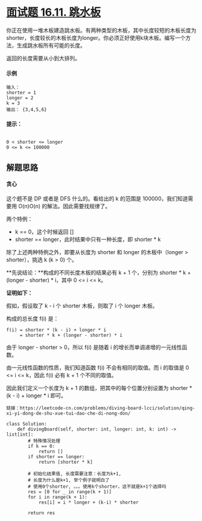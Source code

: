 # [面试题 16.11. 跳水板](https://leetcode-cn.com/problems/diving-board-lcci/)

你正在使用一堆木板建造跳水板。有两种类型的木板，其中长度较短的木板长度为shorter，长度较长的木板长度为longer。你必须正好使用k块木板。编写一个方法，生成跳水板所有可能的长度。

返回的长度需要从小到大排列。

#### 示例

```
输入：
shorter = 1
longer = 2
k = 3
输出： {3,4,5,6}
```

#### 提示：

```

0 < shorter <= longer
0 <= k <= 100000

```

#### 

## 解题思路

#### 贪心

这个题不是 DP 或者是 DFS 什么的。看给出的 k 的范围是 100000，我们知道需要用 O(n)O(n) 的解法。因此需要找规律了。

两个特例：

- k == 0，这个时候返回 []
- shorter == longer，此时结果中只有一种长度，即 shorter * k



除了上述两种特例之外，即要从长度为 shorter 和 longer 的木板中（longer > shorter），挑选 k (k > 0) 个。

**先说结论：**构成的不同长度木板的结果必有 k + 1 个，分别为 shorter * k + (longer - shorter) * i，其中 0 <= i <= k。

**证明如下：**

假如，假设取了 k - i 个 shorter 木板，则取了 i 个 longer 木板。

构成的总长度 f(i) 是：

```
f(i) = shorter * (k - i) + longer * i
     = shorter * k + (longer - shorter) * i
```


由于 longer - shorter > 0，所以 f(i) 是随着 i 的增长而单调递增的一元线性函数。

由一元线性函数的性质，我们知道函数 f(i) 不会有相同的取值。而 i 的取值是 0 <= i <= k，因此 f(i) 必有 k + 1 个不同的取值。

因此我们定义一个长度为 k + 1 的数组，把其中的每个位置分别设置为 shorter * (k - i) + longer * i 即可。



```
链接：https://leetcode-cn.com/problems/diving-board-lcci/solution/qing-xi-yi-dong-de-shu-xue-tui-dao-che-di-nong-don/
```



```
class Solution:
    def divingBoard(self, shorter: int, longer: int, k: int) -> list[int]:
        # 特殊情况处理
        if k == 0:
            return []
        if shorter == longer:
            return [shorter * k]

        # 初始化结果值, 长度需要注意：长度为k+1,
        # 长度为什么是k+1, 举个例子就明白了
        # 使用0个shorter, 。。。使用k个shorter，这不就是k+1个选择吗
        res = [0 for _ in range(k + 1)]
        for i in range(k + 1):
            res[i] = i * longer + (k-i) * shorter

        return res
```